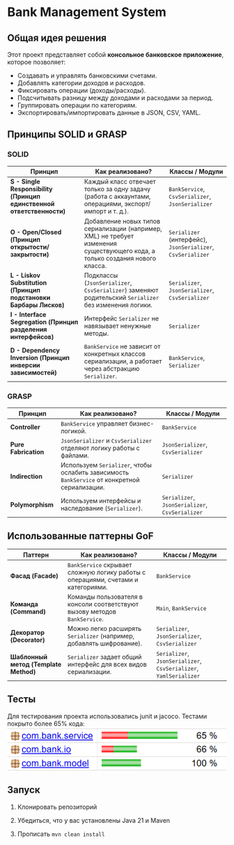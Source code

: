 # Bank Management System  

## Общая идея решения  
Этот проект представляет собой **консольное банковское приложение**, которое позволяет:  
- Создавать и управлять банковскими счетами.  
- Добавлять категории доходов и расходов.  
- Фиксировать операции (доходы/расходы).  
- Подсчитывать разницу между доходами и расходами за период.  
- Группировать операции по категориям.  
- Экспортировать/импортировать данные в JSON, CSV, YAML.  

## Принципы SOLID и GRASP  

### SOLID  

| **Принцип** | **Как реализовано?** | **Классы / Модули** |
|------------|----------------------|----------------------|
| **S - Single Responsibility (Принцип единственной ответственности)** | Каждый класс отвечает только за одну задачу (работа с аккаунтами, операциями, экспорт/импорт и т. д.). | `BankService`, `CsvSerializer`, `JsonSerializer` |
| **O - Open/Closed (Принцип открытости/закрытости)** | Добавление новых типов сериализации (например, XML) не требует изменения существующего кода, а только создания нового класса. | `Serializer` (интерфейс), `JsonSerializer`, `CsvSerializer` |
| **L - Liskov Substitution (Принцип подстановки Барбары Лисков)** | Подклассы (`JsonSerializer`, `CsvSerializer`) заменяют родительский `Serializer` без изменения логики. | `Serializer`, `JsonSerializer`, `CsvSerializer` |
| **I - Interface Segregation (Принцип разделения интерфейсов)** | Интерфейс `Serializer` не навязывает ненужные методы. | `Serializer` |
| **D - Dependency Inversion (Принцип инверсии зависимостей)** | `BankService` не зависит от конкретных классов сериализации, а работает через абстракцию `Serializer`. | `BankService`, `Serializer` |

### GRASP  

| **Принцип** | **Как реализовано?** | **Классы / Модули** |
|------------|----------------------|----------------------|
| **Controller** | `BankService` управляет бизнес-логикой. | `BankService` |
| **Pure Fabrication** | `JsonSerializer` и `CsvSerializer` отделяют логику работы с файлами. | `JsonSerializer`, `CsvSerializer` |
| **Indirection** | Используем `Serializer`, чтобы ослабить зависимость `BankService` от конкретной сериализации. | `Serializer` |
| **Polymorphism** | Используем интерфейсы и наследование (`Serializer`). | `Serializer`, `JsonSerializer`, `CsvSerializer` |

## Использованные паттерны GoF  

| **Паттерн** | **Как реализовано?** | **Классы / Модули** |
|------------|----------------------|----------------------|
| **Фасад (Facade)** | `BankService` скрывает сложную логику работы с операциями, счетами и категориями. | `BankService` |
| **Команда (Command)** | Команды пользователя в консоли соответствуют вызову методов `BankService`. | `Main`, `BankService` |
| **Декоратор (Decorator)** | Можно легко расширять `Serializer` (например, добавлять шифрование). | `Serializer`, `JsonSerializer`, `CsvSerializer` |
| **Шаблонный метод (Template Method)** | `Serializer` задает общий интерфейс для всех видов сериализации. | `Serializer`, `JsonSerializer`, `CsvSerializer`, `YamlSerializer` |

## Тесты
Для тестирования проекта использовались junit и jacoco.
Тестами покрыто более 65% кода:
![Результаты тестирования](./testsResult.png)

## Запуск

1. Клонировать репозиторий

2. Убедиться, что у вас установлены Java 21 и Maven

3. Прописать `mvn clean install`
